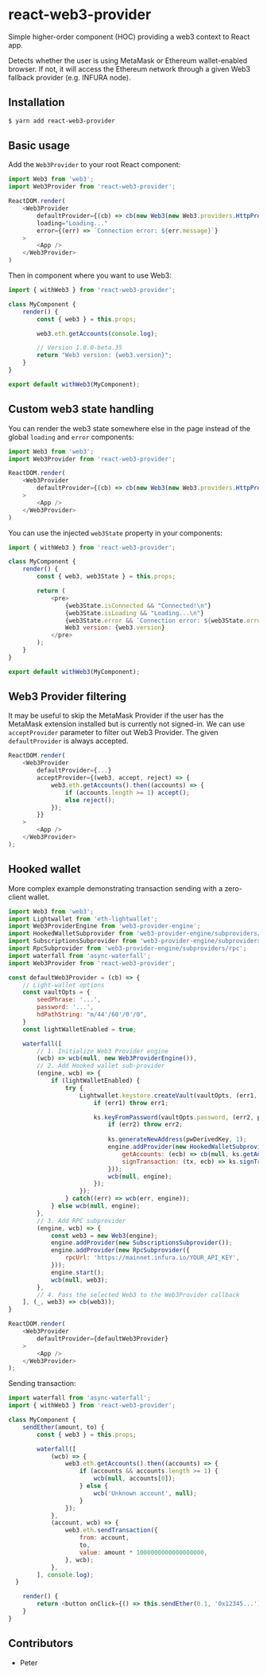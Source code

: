 # react-web3-provider
Simple higher-order component (HOC) providing a web3 context to React app.

Detects whether the user is using MetaMask or Ethereum wallet-enabled browser. If not, it will access the Ethereum network through a given Web3 fallback provider (e.g. INFURA node).

## Installation

```sh
$ yarn add react-web3-provider
```

## Basic usage

Add the `Web3Provider` to your root React component:
```js
import Web3 from 'web3';
import Web3Provider from 'react-web3-provider';

ReactDOM.render(
	<Web3Provider
		defaultProvider={(cb) => cb(new Web3(new Web3.providers.HttpProvider("https://mainnet.infura.io/YOUR_API_KEY")))}
		loading="Loading..."
		error={(err) => `Connection error: ${err.message}`}
	>
		<App />
	</Web3Provider>
)
```


Then in component where you want to use Web3:
```js
import { withWeb3 } from 'react-web3-provider';

class MyComponent {
	render() {
		const { web3 } = this.props;

		web3.eth.getAccounts(console.log);

		// Version 1.0.0-beta.35
		return "Web3 version: {web3.version}";
	}
}

export default withWeb3(MyComponent);
```

## Custom web3 state handling

You can render the web3 state somewhere else in the page instead of the global `loading` and `error` components:
```js
import Web3 from 'web3';
import Web3Provider from 'react-web3-provider';

ReactDOM.render(
	<Web3Provider
		defaultProvider={(cb) => cb(new Web3(new Web3.providers.HttpProvider("https://mainnet.infura.io/YOUR_API_KEY")))}
	>
		<App />
	</Web3Provider>
)
```


You can use the injected `web3State` property in your components:
```js
import { withWeb3 } from 'react-web3-provider';

class MyComponent {
	render() {
		const { web3, web3State } = this.props;

		return (
			<pre>
				{web3State.isConnected && "Connected!\n"}
				{web3State.isLoading && "Loading...\n"}
				{web3State.error && `Connection error: ${web3State.error.message}\n`}
				Web3 version: {web3.version}
			</pre>
		);
	}
}

export default withWeb3(MyComponent);
```


## Web3 Provider filtering
It may be useful to skip the MetaMask Provider if the user has the MetaMask extension installed but is currently not signed-in. We can use `acceptProvider` parameter to filter out Web3 Provider. The given `defaultProvider` is always accepted.
```js
ReactDOM.render(
	<Web3Provider
		defaultProvider={...}
		acceptProvider={(web3, accept, reject) => {
			web3.eth.getAccounts().then((accounts) => {
				if (accounts.length >= 1) accept();
				else reject();
			});
		}}
	>
		<App />
	</Web3Provider>
);
```


## Hooked wallet
More complex example demonstrating transaction sending with a zero-client wallet.
```js
import Web3 from 'web3';
import Lightwallet from 'eth-lightwallet';
import Web3ProviderEngine from 'web3-provider-engine';
import HookedWalletSubprovider from 'web3-provider-engine/subproviders/hooked-wallet';
import SubscriptionsSubprovider from 'web3-provider-engine/subproviders/subscriptions';
import RpcSubprovider from 'web3-provider-engine/subproviders/rpc';
import waterfall from 'async-waterfall';
import Web3Provider from 'react-web3-provider';

const defaultWeb3Provider = (cb) => {
	// Light-wallet options
	const vaultOpts = {
		seedPhrase: '...',
		password: '...',
		hdPathString: "m/44'/60'/0'/0",
	}
	const lightWalletEnabled = true;

	waterfall([
		// 1. Initialize Web3 Provider engine
		(wcb) => wcb(null, new Web3ProviderEngine()),
		// 2. Add Hooked wallet sub-provider
		(engine, wcb) => {
			if (lightWalletEnabled) {
				try {
					Lightwallet.keystore.createVault(vaultOpts, (err1, ks) => {
						if (err1) throw err1;

						ks.keyFromPassword(vaultOpts.password, (err2, pwDerivedKey) => {
							if (err2) throw err2;
			
							ks.generateNewAddress(pwDerivedKey, 1);
							engine.addProvider(new HookedWalletSubprovider({
								getAccounts: (ecb) => cb(null, ks.getAddresses()),
								signTransaction: (tx, ecb) => ks.signTransaction(tx, ecb),
							}));
							wcb(null, engine);
						});
					});
				} catch((err) => wcb(err, engine));
			} else wcb(null, engine);
		},
		// 3. Add RPC subprovider
		(engine, wcb) => {
			const web3 = new Web3(engine);
			engine.addProvider(new SubscriptionsSubprovider());
			engine.addProvider(new RpcSubprovider({
				rpcUrl: 'https://mainnet.infura.io/YOUR_API_KEY',
			}));
			engine.start();
			wcb(null, web3);
		},
		// 4. Pass the selected Web3 to the Web3Provider callback
	], (_, web3) => cb(web3));
}

ReactDOM.render(
	<Web3Provider
		defaultProvider={defaultWeb3Provider}
	>
		<App />
	</Web3Provider>
);
```

Sending transaction:
```js
import waterfall from 'async-waterfall';
import { withWeb3 } from 'react-web3-provider';

class MyComponent {
	sendEther(amount, to) {
		const { web3 } = this.props;

		waterfall([
			(wcb) => {
				web3.eth.getAccounts().then((accounts) => {
					if (accounts && accounts.length >= 1) {
						wcb(null, accounts[0]);
					} else {
						wcb('Unknown account', null);
					}
				});
			},
			(account, wcb) => {
				web3.eth.sendTransaction({
					from: account,
					to,
					value: amount * 1000000000000000000,
				}, wcb);
			},
 		], console.log);
  }

	render() {
		return <button onClick={() => this.sendEther(0.1, '0x12345...')}>SEND TRANSACTION</button>;
	}
}
```


## Contributors
- Peter
